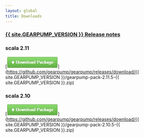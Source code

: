 ```yaml
---
layout: global
title: Downloads
---
```


### [{{ site.GEARPUMP_VERSION }} Release notes](https://github.com/gearpump/gearpump/releases)

### scala 2.11
[![Scala 2.11 Build](img/download.jpg)](https://github.com/gearpump/gearpump/releases/download/{{ site.GEARPUMP_VERSION }}/gearpump-pack-2.11.5-{{ site.GEARPUMP_VERSION }}.zip)

### scala 2.10
[![Scala 2.10 Build](img/download.jpg)](https://github.com/gearpump/gearpump/releases/download/{{ site.GEARPUMP_VERSION }}/gearpump-pack-2.10.5-{{ site.GEARPUMP_VERSION }}.zip)

